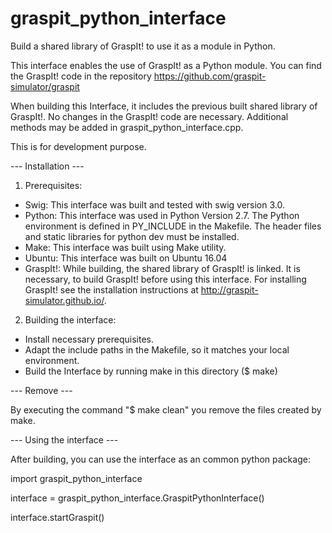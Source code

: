 # graspit_python_interface
Build a shared library of GraspIt! to use it as a module in Python.

This interface enables the use of GraspIt! as a Python module. You can find the GraspIt! code in the repository https://github.com/graspit-simulator/graspit

When building this Interface, it includes the previous built shared library of GraspIt!. No changes in the GraspIt! code are necessary. Additional methods may be added in graspit_python_interface.cpp.

This is for development purpose.

 --- Installation ---

1. Prerequisites: 
- Swig: This interface was built and tested with swig version 3.0.
- Python: This interface was used in Python Version 2.7. The Python environment is defined in PY_INCLUDE in the Makefile. The header files and static libraries for python dev must be installed.
- Make: This interface was built using Make utility.
- Ubuntu: This interface was built on Ubuntu 16.04
- GraspIt!: While building, the shared library of GraspIt! is linked. It is necessary, to build GraspIt! before using this interface. For installing GraspIt! see the installation instructions at http://graspit-simulator.github.io/.

2. Building the interface:
- Install necessary prerequisites.
- Adapt the include paths in the Makefile, so it matches your local environment.
- Build the Interface by running make in this directory ($ make)

 --- Remove ---
 
By executing the command "$ make clean" you remove the files created by make.

 --- Using the interface ---

After building, you can use the interface as an common python package:

import graspit_python_interface

interface = graspit_python_interface.GraspitPythonInterface()

interface.startGraspit()
